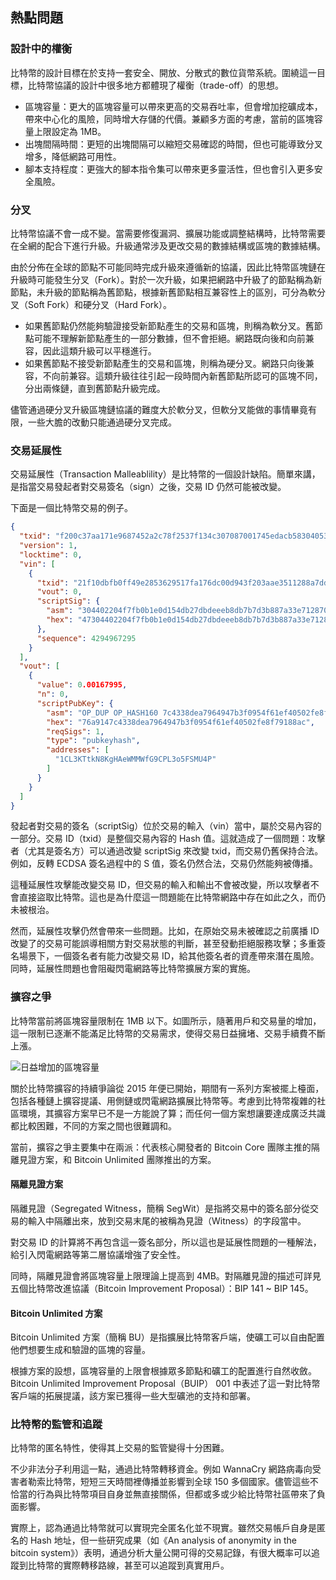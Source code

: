## 熱點問題

### 設計中的權衡

比特幣的設計目標在於支持一套安全、開放、分散式的數位貨幣系統。圍繞這一目標，比特幣協議的設計中很多地方都體現了權衡（trade-off）的思想。

* 區塊容量：更大的區塊容量可以帶來更高的交易吞吐率，但會增加挖礦成本，帶來中心化的風險，同時增大存儲的代價。兼顧多方面的考慮，當前的區塊容量上限設定為 1MB。
* 出塊間隔時間：更短的出塊間隔可以縮短交易確認的時間，但也可能導致分叉增多，降低網路可用性。
* 腳本支持程度：更強大的腳本指令集可以帶來更多靈活性，但也會引入更多安全風險。

### 分叉

比特幣協議不會一成不變。當需要修復漏洞、擴展功能或調整結構時，比特幣需要在全網的配合下進行升級。升級通常涉及更改交易的數據結構或區塊的數據結構。

由於分佈在全球的節點不可能同時完成升級來遵循新的協議，因此比特幣區塊鏈在升級時可能發生分叉（Fork）。對於一次升級，如果把網路中升級了的節點稱為新節點，未升級的節點稱為舊節點，根據新舊節點相互兼容性上的區別，可分為軟分叉（Soft Fork）和硬分叉（Hard Fork）。

* 如果舊節點仍然能夠驗證接受新節點產生的交易和區塊，則稱為軟分叉。舊節點可能不理解新節點產生的一部分數據，但不會拒絕。網路既向後和向前兼容，因此這類升級可以平穩進行。
* 如果舊節點不接受新節點產生的交易和區塊，則稱為硬分叉。網路只向後兼容，不向前兼容。這類升級往往引起一段時間內新舊節點所認可的區塊不同，分出兩條鏈，直到舊節點升級完成。

儘管通過硬分叉升級區塊鏈協議的難度大於軟分叉，但軟分叉能做的事情畢竟有限，一些大膽的改動只能通過硬分叉完成。

### 交易延展性

交易延展性（Transaction Malleablility）是比特幣的一個設計缺陷。簡單來講，是指當交易發起者對交易簽名（sign）之後，交易 ID 仍然可能被改變。

下面是一個比特幣交易的例子。

```json
{
  "txid": "f200c37aa171e9687452a2c78f2537f134c307087001745edacb58304053db20",
  "version": 1,
  "locktime": 0,
  "vin": [
    {
      "txid": "21f10dbfb0ff49e2853629517fa176dc00d943f203aae3511288a7dd89280ac2",
      "vout": 0,
      "scriptSig": {
        "asm": "304402204f7fb0b1e0d154db27dbdeeeb8db7b7d3b887a33e712870503438d8be2d66a0102204782a2714215dc0d581e1d435b41bc6eced2c213c9ba0f993e7fcf468bb5d311[ALL] 025840d511c4bc6690916270a54a6e9290fab687f512c18eb2df0428fa69a26299",
        "hex": "47304402204f7fb0b1e0d154db27dbdeeeb8db7b7d3b887a33e712870503438d8be2d66a0102204782a2714215dc0d581e1d435b41bc6eced2c213c9ba0f993e7fcf468bb5d3110121025840d511c4bc6690916270a54a6e9290fab687f512c18eb2df0428fa69a26299"
      },
      "sequence": 4294967295
    }
  ],
  "vout": [
    {
      "value": 0.00167995,
      "n": 0,
      "scriptPubKey": {
        "asm": "OP_DUP OP_HASH160 7c4338dea7964947b3f0954f61ef40502fe8f791 OP_EQUALVERIFY OP_CHECKSIG",
        "hex": "76a9147c4338dea7964947b3f0954f61ef40502fe8f79188ac",
        "reqSigs": 1,
        "type": "pubkeyhash",
        "addresses": [
          "1CL3KTtkN8KgHAeWMMWfG9CPL3o5FSMU4P"
        ]
      }
    }
  ]
}
```

發起者對交易的簽名（scriptSig）位於交易的輸入（vin）當中，屬於交易內容的一部分。交易 ID（txid）是整個交易內容的 Hash 值。這就造成了一個問題：攻擊者（尤其是簽名方）可以通過改變 scriptSig 來改變 txid，而交易仍舊保持合法。例如，反轉 ECDSA 簽名過程中的 S 值，簽名仍然合法，交易仍然能夠被傳播。

這種延展性攻擊能改變交易 ID，但交易的輸入和輸出不會被改變，所以攻擊者不會直接盜取比特幣。這也是為什麼這一問題能在比特幣網路中存在如此之久，而仍未被根治。

然而，延展性攻擊仍然會帶來一些問題。比如，在原始交易未被確認之前廣播 ID 改變了的交易可能誤導相關方對交易狀態的判斷，甚至發動拒絕服務攻擊；多重簽名場景下，一個簽名者有能力改變交易 ID，給其他簽名者的資產帶來潛在風險。同時，延展性問題也會阻礙閃電網路等比特幣擴展方案的實施。

### 擴容之爭

比特幣當前將區塊容量限制在 1MB 以下。如圖所示，隨著用戶和交易量的增加，這一限制已逐漸不能滿足比特幣的交易需求，使得交易日益擁堵、交易手續費不斷上漲。

![日益增加的區塊容量](_images/block_size.png)

關於比特幣擴容的持續爭論從 2015 年便已開始，期間有一系列方案被擺上檯面，包括各種鏈上擴容提議、用側鏈或閃電網路擴展比特幣等。考慮到比特幣複雜的社區環境，其擴容方案早已不是一方能說了算；而任何一個方案想讓要達成廣泛共識都比較困難，不同的方案之間也很難調和。

當前，擴容之爭主要集中在兩派：代表核心開發者的 Bitcoin Core 團隊主推的隔離見證方案，和 Bitcoin Unlimited 團隊推出的方案。

#### 隔離見證方案

隔離見證（Segregated Witness，簡稱 SegWit）是指將交易中的簽名部分從交易的輸入中隔離出來，放到交易末尾的被稱為見證（Witness）的字段當中。

對交易 ID 的計算將不再包含這一簽名部分，所以這也是延展性問題的一種解法，給引入閃電網路等第二層協議增強了安全性。

同時，隔離見證會將區塊容量上限理論上提高到 4MB。對隔離見證的描述可詳見五個比特幣改進協議（Bitcoin Improvement Proposal）：BIP 141 ~ BIP 145。

#### Bitcoin Unlimited 方案

Bitcoin Unlimited 方案（簡稱 BU）是指擴展比特幣客戶端，使礦工可以自由配置他們想要生成和驗證的區塊的容量。

根據方案的設想，區塊容量的上限會根據眾多節點和礦工的配置進行自然收斂。Bitcoin Unlimited Improvement Proposal（BUIP） 001 中表述了這一對比特幣客戶端的拓展提議，該方案已獲得一些大型礦池的支持和部署。

### 比特幣的監管和追蹤

比特幣的匿名特性，使得其上交易的監管變得十分困難。

不少非法分子利用這一點，通過比特幣轉移資金。例如 WannaCry 網路病毒向受害者勒索比特幣，短短三天時間裡傳播並影響到全球 150 多個國家。儘管這些不恰當的行為與比特幣項目自身並無直接關係，但都或多或少給比特幣社區帶來了負面影響。

實際上，認為通過比特幣就可以實現完全匿名化並不現實。雖然交易帳戶自身是匿名的 Hash 地址，但一些研究成果（如《An analysis of anonymity in the bitcoin system》）表明，通過分析大量公開可得的交易記錄，有很大概率可以追蹤到比特幣的實際轉移路線，甚至可以追蹤到真實用戶。

